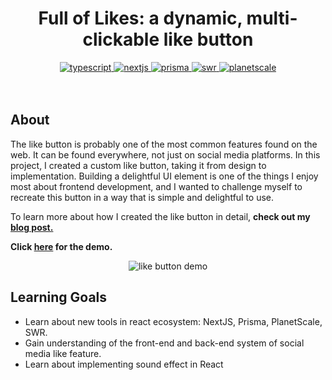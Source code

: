 <h1 align="center">Full of Likes: a dynamic, multi-clickable like button</h1>
<div align="center">
  
<a href="https://www.typescriptlang.org/">
  <img src="https://img.shields.io/badge/TypeScript-5.0.0-%233178C6?logo=typescript" alt="typescript"/>
</a>
<a href="https://nextjs.org/">
  <img src="https://img.shields.io/badge/Next.js-14.0.1-%23000000?logo=next.js" alt="nextjs"/>
</a>
<a href="https://www.prisma.io/">
  <img src="https://img.shields.io/badge/Prisma-5.6.0-%232D3748?logo=prisma" alt="prisma" />
</a>
<a href="https://swr.vercel.app/">
  <img src="https://img.shields.io/badge/SWR-2.2.4-%23000000?logo=swr" alt="swr"/>
</a>
<a href="https://planetscale.com/">
  <img src="https://img.shields.io/badge/PlanetScale-%23000000?logo=planetscale" alt="planetscale"/>
</a>
</div>

<br>
<br>

<div > 
  <h2>About</h4>
  <p>The like button is probably one of the most common features found on the web. It can be found everywhere, not just on social media platforms. In this project, I created a custom like button, taking it from design to implementation. Building a delightful UI element is one of the things I enjoy most about frontend development, and I wanted to challenge myself to recreate this button in a way that is simple and delightful to use. </p>
  <p>To learn more about how I created the like button in detail, <b>check out my <a href="https://medium.com/@taekbeen93/mini-project-how-i-built-a-full-stack-like-button-from-design-to-implementation-701edc1a0f0c">blog post.</a></b></p>
  <p><b>Click <a href="https://full-of-likes.vercel.app/">here</a> for the demo.</b></p>
</div>


<div align="center">
  <img src="https://github.com/tnamdevnote/mini-project-like-button/assets/44216709/6b4bce1f-c235-4953-b5fa-efe228f6aa61" alt="like button demo"/>
</div>

## Learning Goals
- Learn about new tools in react ecosystem: NextJS, Prisma, PlanetScale, SWR.
- Gain understanding of the front-end and back-end system of social media like feature.
- Learn about implementing sound effect in React
